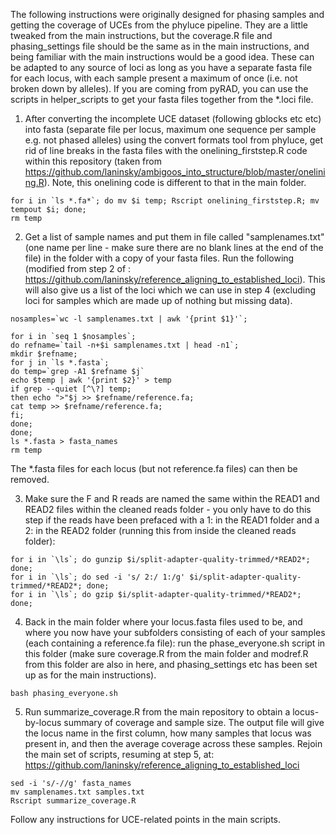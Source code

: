 The following instructions were originally designed for phasing samples and getting the coverage of UCEs from the phyluce pipeline. They are a little tweaked from the main instructions, but the coverage.R file and phasing_settings file should be the same as in the main instructions, and being familiar with the main instructions would be a good idea. These can be adapted to any source of loci as long as you have a separate fasta file for each locus, with each sample present a maximum of once (i.e. not broken down by alleles). If you are coming from pyRAD, you can use the scripts in helper_scripts to get your fasta files together from the *.loci file.

1) After converting the incomplete UCE dataset (following gblocks etc etc) into fasta (separate file per locus, maximum one sequence per sample e.g. not phased alleles) using the convert formats tool from phyluce, get rid of line breaks in the fasta files with the onelining_firststep.R code within this repository (taken from https://github.com/laninsky/ambigoos_into_structure/blob/master/onelining.R). Note, this onelining code is different to that in the main folder.
```
for i in `ls *.fa*`; do mv $i temp; Rscript onelining_firststep.R; mv tempout $i; done;
rm temp
```
2) Get a list of sample names and put them in file called "samplenames.txt" (one name per line - make sure there are no blank lines at the end of the file) in the folder with a copy of your fasta files. Run the following (modified from step 2 of : https://github.com/laninsky/reference_aligning_to_established_loci). This will also give us a list of the loci which we can use in step 4 (excluding loci for samples which are made up of nothing but missing data).
```
nosamples=`wc -l samplenames.txt | awk '{print $1}'`;

for i in `seq 1 $nosamples`;
do refname=`tail -n+$i samplenames.txt | head -n1`;
mkdir $refname;
for j in `ls *.fasta`;
do temp=`grep -A1 $refname $j`
echo $temp | awk '{print $2}' > temp
if grep --quiet [^\?] temp;
then echo ">"$j >> $refname/reference.fa;
cat temp >> $refname/reference.fa;
fi;
done;
done;
ls *.fasta > fasta_names
rm temp
```
The *.fasta files for each locus (but not reference.fa files) can then be removed.

3) Make sure the F and R reads are named the same within the READ1 and READ2 files within the cleaned reads folder - you only have to do this step if the reads have been prefaced with a 1: in the READ1 folder and a 2: in the READ2 folder (running this from inside the cleaned reads folder):
```
for i in `\ls`; do gunzip $i/split-adapter-quality-trimmed/*READ2*; done;
for i in `\ls`; do sed -i 's/ 2:/ 1:/g' $i/split-adapter-quality-trimmed/*READ2*; done;
for i in `\ls`; do gzip $i/split-adapter-quality-trimmed/*READ2*; done;
```

4) Back in the main folder where your locus.fasta files used to be, and where you now have your subfolders consisting of each of your samples (each containing a reference.fa file): run the phase_everyone.sh script in this folder (make sure coverage.R from the main folder and modref.R from this folder are also in here, and phasing_settings etc has been set up as for the main instructions).
```
bash phasing_everyone.sh
```

5) Run summarize_coverage.R from the main repository to obtain a locus-by-locus summary of coverage and sample size. The output file will give the locus name in the first column, how many samples that locus was present in, and then the average coverage across these samples. Rejoin the main set of scripts, resuming at step 5, at:
https://github.com/laninsky/reference_aligning_to_established_loci
```
sed -i 's/-//g' fasta_names
mv samplenames.txt samples.txt
Rscript summarize_coverage.R
```

Follow any instructions for UCE-related points in the main scripts.
